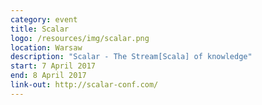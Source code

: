 ```yaml
---
category: event
title: Scalar
logo: /resources/img/scalar.png
location: Warsaw
description: "Scalar - The Stream[Scala] of knowledge"
start: 7 April 2017
end: 8 April 2017
link-out: http://scalar-conf.com/
---
```

